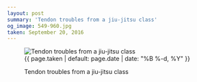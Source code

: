 ```yaml
---
layout: post
summary: 'Tendon troubles from a jiu-jitsu class'
og_image: 549-960.jpg
taken: September 20, 2016
---
```


<figure class="post" data-src="{{ site.assets_url }}/{{ page.og_image }}">
<img alt="Tendon troubles from a jiu-jitsu class" sizes="(min-width: 700px) 50vw, calc(100vw - 2rem)" src="{{ site.assets_url }}/549-480.jpg" srcset="{{ site.assets_url }}/549-240.jpg 240w, {{ site.assets_url }}/549-480.jpg 480w, {{ site.assets_url }}/549-720.jpg 720w, {{ site.assets_url }}/549-960.jpg 960w"/>
<figcaption>
<time>{{ page.taken | default: page.date | date: "%B %-d, %Y" }}</time>
<p>Tendon troubles from a jiu-jitsu class</p>
</figcaption>
</figure>
